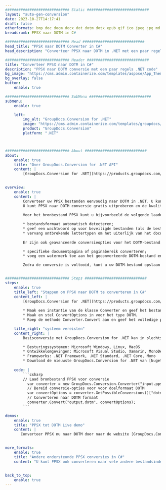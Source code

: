 ```yaml
---
############################# Static ############################
layout: "auto-gen-conversion"
date: 2023-10-27T14:17:41
draft: false
otherformats: bmp doc docm docx dot dotm dotx epub gif ico jpeg jpg md odt ott pdf png psd rtf tex tif tiff txt xps
breadcrumb: PPSX naar DOTM in C#

############################# Head ############################
head_title: "PPSX naar DOTM Converter in C#"
head_description: "Converteer PPSX naar DOTM in .NET met een paar regels code. Gebruik de GroupDocs Document Conversion API om meer dan 160 bestandsformaten te converteren."

############################# Header ############################
title: "Converteer PPSX naar DOTM in C#"
description: "PPSX naar DOTM conversie met een paar regels .NET code"
bg_image: "https://cms.admin.containerize.com/templates/aspose/App_Themes/V3/images/bg/header1.png"
bg_overlay: false
button:
    enable: true

############################# SubMenu ############################
submenu:
    enable: true

    left:
        img_alt: "GroupDocs.Conversion for .NET"
        image: "https://cms.admin.containerize.com/templates/groupdocs/images/product-logos/90x90-noborder/groupdocs-conversion-net.png"
        product: "GroupDocs.Conversion"
        platform: ".NET"



############################# About ############################
about:
    enable: true
    title: "Over GroupDocs.Conversion for .NET API"
    content: |
        [GroupDocs.Conversion for .NET](https://products.groupdocs.com/conversion/net/) kan worden gebruikt om Microsoft Word, Excel, PowerPoint, PDF, Visio en andere formaten te converteren. GroupDocs.Conversion is een standalone API die geschikt is voor back-end en interne systemen waar hoge prestaties vereist zijn. Het is niet afhankelijk van software zoals Microsoft of Open Office.
    

overview:
    enable: true
    content: |
        Converteer uw PPSX bestanden eenvoudig naar DOTM in .NET. U kunt slechts een paar C# coderegels gebruiken op elk platform naar keuze, zoals - Windows, Linux, macOS.
        U kunt PPSX naar DOTM conversie gratis uitproberen en de kwaliteit van de conversieresultaten evalueren. Naast eenvoudige scenario's voor bestandsconversie kunt u meer geavanceerde opties proberen voor het laden van het bronbestand PPSX en voor het opslaan van het DOTM-uitvoerresultaat. 
        
        Voor het bronbestand PPSX kunt u bijvoorbeeld de volgende laadopties gebruiken:

        * bestandsformaat automatisch detecteren;
        * geef een wachtwoord op voor beveiligde bestanden (als de bestandsindeling dit ondersteunt);
        * vervang ontbrekende lettertypen om het uiterlijk van het document te behouden.
        
        Er zijn ook geavanceerde conversieopties voor het DOTM-bestand:

        * specifieke documentpagina of paginabereik converteren;
        * voeg een watermerk toe aan het geconverteerde DOTM-bestand en nog veel meer.

        Zodra de conversie is voltooid, kunt u uw DOTM-bestand opslaan in het lokale bestandspad of in opslag van derden, zoals FTP, Amazon S3, Google Drive, Dropbox enz. Let op: om PPSX naar {{ te converteren) TO}} er is geen extra software nodig, zoals MS Office, Open Office, Adobe Acrobat Reader enz.


############################# Steps ############################
steps:
    enable: true
    title_left: "Stappen om PPSX naar DOTM te converteren in C#"
    content_left: |
        [GroupDocs.Conversion for .NET](https://products.groupdocs.com/conversion/net/) maakt het gemakkelijk voor ontwikkelaars om een ​​PPSX bestand naar DOTM te converteren met een paar regels code.
        
        * Maak een instantie van de klasse Converter en geef het bestand PPSX het volledige pad
        * Maak en stel ConvertOptions in voor het type DOTM.
        * Roep de methode Converter.Convert aan en geef het volledige pad en formaat (DOTM) door als parameter

    title_right: "systeem vereisten"
    content_right: |
        Basisconversie met GroupDocs.Conversion for .NET kan in slechts een paar eenvoudige stappen worden gedaan. Onze API's worden ondersteund op alle belangrijke platforms en besturingssystemen. Voordat u de onderstaande code uitvoert, moet u ervoor zorgen dat de volgende vereisten op uw systeem zijn geïnstalleerd.

        * Besturingssystemen: Microsoft Windows, Linux, MacOS
        * Ontwikkelomgevingen: Microsoft Visual Studio, Xamarin, MonoDevelop
        * Frameworks: .NET Framework, .NET Standard, .NET Core, Mono
        * Download de nieuwste GroupDocs.Conversion for .NET van [Nuget](https://www.nuget.org/packages/groupdocs.conversion)
         
    code: |
        ```csharp    
        // Laad bronbestand PPSX voor conversie
          var converter = new GroupDocs.Conversion.Converter("input.ppsx");
          // Bereid conversie-opties voor voor doelformaat DOTM
          var convertOptions = converter.GetPossibleConversions()["dotm"].ConvertOptions;
          // Converteren naar DOTM formaat
          converter.Convert("output.dotm", convertOptions);
        ```

demos:
    enable: true
    title: "PPSX tot DOTM Live demo"
    content: |
       Converteer PPSX nu naar DOTM door naar de website [GroupDocs.Conversion App](https://products.groupdocs.app/conversion/family) te gaan. Online demo heeft de volgende voordelen:
          

more_formats:
    enable: true
    title: "Andere ondersteunde PPSX conversies in C#"
    content: "U kunt PPSX ook converteren naar vele andere bestandsindelingen. Zie de lijst hieronder."
       
       
back_to_top:
    enable: true
---
```

